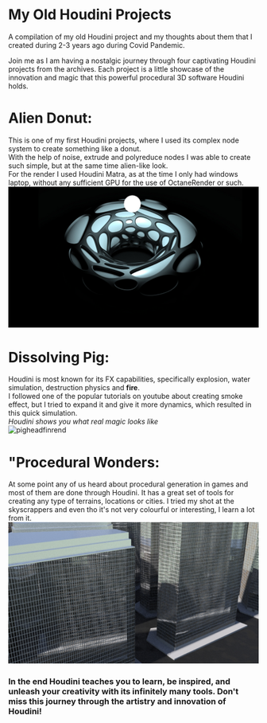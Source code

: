 # My Old Houdini Projects
A compilation of my old Houdini project and my thoughts about them that I created during 2-3 years ago during Covid Pandemic.

Join me as I am having a nostalgic journey through four captivating Houdini projects from the archives. Each project is a little showcase of the innovation and magic that this powerful procedural 3D software Houdini holds.

# Alien Donut: 
This is one of my first Houdini projects, where I used its complex node system to create something like a donut. <br />
With the help of noise, extrude and polyreduce nodes I was able to create such simple, but at the same time alien-like look.<br /> 
For the render I used Houdini Matra, as at the time I only had windows laptop, without any sufficient GPU for the use of OctaneRender or such.<br />
<img src="https://github.com/YaremaYaremchuk/houdini-projects/blob/main/donutlight.jpg" width="1280">

# Dissolving Pig: 
Houdini is most known for its FX capabilities, specifically explosion, water simulation, destruction physics and **fire**. <br />
I followed one of the popular tutorials on youtube about creating smoke effect, but I tried to expand it and give it more dynamics, which resulted in this quick simulation. <br />
*Houdini shows you what real magic looks like*<br />
![pigheadfinrend](https://github.com/YaremaYaremchuk/houdini-projects/assets/89141796/b2ccadc3-7bc5-47c6-bf3f-b8625a51163a)

# "Procedural Wonders: 
At some point any of us heard about procedural generation in games and most of them are done through Houdini. It has a great set of tools for creating any type of terrains, locations or cities. I tried my shot at the skyscrappers and even tho it's not very colourful or interesting, I learn a lot from it. 
<img src="https://github.com/YaremaYaremchuk/houdini-projects/blob/main/newyorkcity.jpeg" width="1280">

### In the end Houdini teaches you to learn, be inspired, and unleash your creativity with its infinitely many tools. Don't miss this journey through the artistry and innovation of Houdini!
